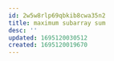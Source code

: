 ```yaml
---
id: 2w5w8rlp69qbkib8cwa35n2
title: maximum subarray sum
desc: ''
updated: 1695120030512
created: 1695120019670
---
```

